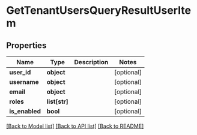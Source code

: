 # GetTenantUsersQueryResultUserItem

## Properties
Name | Type | Description | Notes
------------ | ------------- | ------------- | -------------
**user_id** | **object** |  | [optional] 
**username** | **object** |  | [optional] 
**email** | **object** |  | [optional] 
**roles** | **list[str]** |  | [optional] 
**is_enabled** | **bool** |  | [optional] 

[[Back to Model list]](../README.md#documentation-for-models) [[Back to API list]](../README.md#documentation-for-api-endpoints) [[Back to README]](../README.md)


